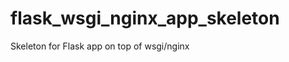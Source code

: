 flask_wsgi_nginx_app_skeleton
=============================

Skeleton for Flask app on top of wsgi/nginx
